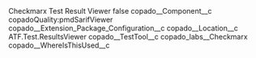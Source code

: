 <?xml version="1.0" encoding="UTF-8"?>
<CustomMetadata xmlns="http://soap.sforce.com/2006/04/metadata" xmlns:xsi="http://www.w3.org/2001/XMLSchema-instance" xmlns:xsd="http://www.w3.org/2001/XMLSchema">
    <label>Checkmarx Test Result Viewer</label>
    <protected>false</protected>
    <values>
        <field>copado__Component__c</field>
        <value xsi:type="xsd:string">copadoQuality:pmdSarifViewer</value>
    </values>
    <values>
        <field>copado__Extension_Package_Configuration__c</field>
        <value xsi:nil="true"/>
    </values>
    <values>
        <field>copado__Location__c</field>
        <value xsi:type="xsd:string">ATF.Test.ResultsViewer</value>
    </values>
    <values>
        <field>copado__TestTool__c</field>
        <value xsi:type="xsd:string">copado_labs__Checkmarx</value>
    </values>
    <values>
        <field>copado__WhereIsThisUsed__c</field>
        <value xsi:nil="true"/>
    </values>
</CustomMetadata>

